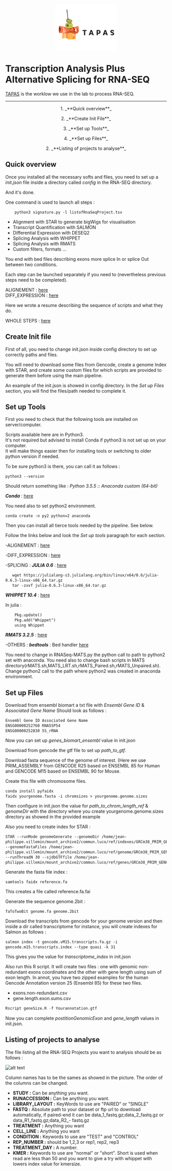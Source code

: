
<p align="center">
<img align="center"   src="/img/TAPAS.jpeg" alt="TAPAS Logo">
</p>


Transcription Analysis Plus Alternative Splicing for RNA-SEQ
=============


[TAPAS](https://github.com/LucoLab/RNASEQ) is the worklow we use in the lab to process RNA-SEQ.


---

<p align="center">1. _**Quick overview**_</p>
<p align="center">2. _**Create Init File**_</p>
<p align="center">3. _**Set up Tools**_</p>
<p align="center">4. _**Set up Files**_</p>
<p align="center">2. _**Listing of projects to analyse**_</p>



## Quick overview


Once you installed all the necessary softs and files, you need to set up a _init.json_ file inside a directory called _config_ in the RNA-SEQ directory. 

And it's done.

One command is used to launch all steps :

```shell
    python3 signature.py -l listofRnaSeqProject.tsv
```

- Alignment with STAR to generate bigWigs for visualisation
- Transcript Quantification with SALMON
- Differential Expression with DESEQ2
- Splicing Analysis with WHIPPET
- Splicing Analysis with RMATS
- Custom filters, formats ...

You end with bed files describing exons more splice In or splice Out between two conditions.

Each step can be launched separately if you need to (nevertheless previous steps need to be completed).

ALIGNEMENT : [here](https://github.com/LucoLab/RNASEQ/blob/master/ALIGNEMENT.md)  
DIFF_EXPRESSION : [here](https://github.com/LucoLab/RNASEQ/blob/master/DIFF_EXP.md)


Here we wrote a resume describing the sequence of scripts and what they do.

WHOLE STEPS : [here](https://github.com/LucoLab/RNASEQ/blob/master/ALLSCRIPTS.md)


## Create Init file


First of all, you need to change init.json inside config directory to set up correctly paths and files.

You will need to download some files from Gencode, create a genome Index with STAR, and create some custom files for which scripts are provided to generate them before using the main pipeline.

An example of the init.json is showed in config directory. In the _Set up Files_ section, you will find the files/path needed to complete it.


## Set up Tools


First you need to check that the following tools are installed on server/computer.


Scripts available here are in Python3.  
It's not required but advised to install Conda if python3 is not set up on your computer.   
It will make things easier then for installing tools or switching to older python version if needed.

To be sure python3 is there, you can call it as follows : 

```shell
python3 --version
```

Should return something like  : _Python 3.5.5 :: Anaconda custom (64-bit)_

_**Conda**_ : [here](https://www.continuum.io/downloads)

You need also to set python2 environment.

```
conda create -n py2 python=2 anaconda
```

Then you can install all tierce tools needed by the pipeline. See below.

Follow the links below and look the _Set up tools_ paragraph for each section.

-ALIGNEMENT : [here](https://github.com/LucoLab/RNASEQ/blob/master/ALIGNEMENT.md)  

-DIFF_EXPRESSION : [here](https://github.com/LucoLab/RNASEQ/blob/master/DIFF_EXP.md)  

-SPLICING :
_**JULIA 0.6**_ : [here](https://julialang.org/downloads/)  

 ```shell
 	wget https://julialang-s3.julialang.org/bin/linux/x64/0.6/julia-0.6.3-linux-x86_64.tar.gz
 	tar -zxvf julia-0.6.3-linux-x86_64.tar.gz
 ```

_**WHIPPET 10.4**_ : [here](https://github.com/timbitz/Whippet.jl)  

In julia :  

```shell
	Pkg.update()
	Pkg.add("Whippet")
	using Whippet
```

_**RMATS 3.2.5**_ : [here](http://rnaseq-mats.sourceforge.net/)

-OTHERS :
_**bedtools**_ : Bed handler [here](http://bedtools.readthedocs.io/en/latest/index.html)

You need to change in RNASeq-MATS.py the python call to path to python2 set with anaconda. You need also to change bash scripts in MATS directory(rMATS.sh,MATS_LRT.sh,rMATS_Paired.sh,rMATS_Unpaired.sh). Change python2 call to the path where python2 was created in anaconda environment.

## Set up Files


Download  from ensembl biomart a txt file with _Ensembl Gene ID_ &	_Associated Gene Name_
Should look as follows : 

```
Ensembl Gene ID	Associated Gene Name
ENSG00000252760	RNA5SP54
ENSG00000252830	5S_rRNA
```

Now you can set up _genes_biomart_ensembl_ value in init.json  

Download from gencode the gtf file to set up _path_to_gtf_.  

Download  fasta sequence of the genome of interest. (Here we use PRIM_ASSEMBLY from GENCODE R25 based on ENSEMBL 85 for Human and GENCODE M15 based on ENSEMBL 90 for Mouse.  

Create this file with chromosome files.  

```shell
conda install pyfaidx
faidx yourgenome.fasta -i chromsizes > yourgenome.genome.sizes
```

Then configure in init.json the value for _path_to_chrom_length_ref_ & _genomeDir_ with the directory where you create yourgenome.genome.sizes directory as showed in the provided example

Also you need to create index for STAR :  

```
STAR --runMode genomeGenerate --genomeDir /home/jean-philippe.villemin/mount_archive2/commun.luco/ref/indexes/GRCm38_PRIM_GENCODE_M15/ --genomeFastaFiles /home/jean-philippe.villemin/mount_archive2/commun.luco/ref/genome/GRCm38_PRIM_GENCODE_M15/GRCm38.primary_assembly.genome.fa --runThreadN 30 --sjdbGTFfile /home/jean-philippe.villemin/mount_archive2/commun.luco/ref/genes/GRCm38_PRIM_GENCODE_M15/gencode.vM15.primary_assembly.annotation.gtf
```

Generate the fasta file index :  
```shell
samtools faidx reference.fa 
```
This creates a file called reference.fa.fai



Generate the sequence genome.2bit :  
```shell
faToTwoBit genome.fa genome.2bit
```


Download the transcripts from gencode for your genome version and then inside a dir called transcriptome for instance,
you will create indexes for  Salmon as follows : 

```shell  
salmon index -t gencode.vM15.transcripts.fa.gz -i gencode.m15.transcripts.index --type quasi -k 31  
```

This gives you the value for _transcriptome_index_ in init.json

Also run this R script. It will create two files : one with genomic non-redundant exons coordinates and the other with gene length using sum of exon length. In annot, you have two zipped examples for the human Gencode Annotation version 25 (Ensembl 85) for these two files.

- exons.non-redundant.csv
- gene.length.exon.sums.csv


```R  
Rscript geneSize.R -f Yourannotation.gtf
```
 
Now you can complete _postitionGenomicExon_ and _gene_length_ values in init.json.


## Listing of projects to analyse


The file listing all the RNA-SEQ Projects you want to analysis should be as follows :

![alt text](https://github.com/LucoLab/RNASEQ/blob/master/img/listing.png "Listing")

Column names has to be the sames as showed in the picture. The order of the columns can be changed.


- **STUDY :** Can be anything you want.
- **RUNACCESSION :** Can be anything you want.
- **LIBRARY_LAYOUT :** KeyWords to use are "PAIRED" or "SINGLE"
- **FASTQ :** Absolute path to your dataset or ftp url to download automatically, if paired-end it can be data_1_fastq.gz;data_2_fastq.gz  or data_R1_fastq.gz;data_R2_- fastq.gz 
- **TREATMENT :** Anything you want
- **CELL_LINE :** Anything you want
- **CONDITION :** Keywords to use are "TEST" and "CONTROL"
- **REP_NUMBER :** should be 1,2,3 or rep1, rep2, rep3
- **TREATMENT_DAY :** A number.
- **KMER :** Keywords to use are "normal" or "short". Short is used when read are less than 50 and you want to give a try with whippet with lowers index value for kmersize.




